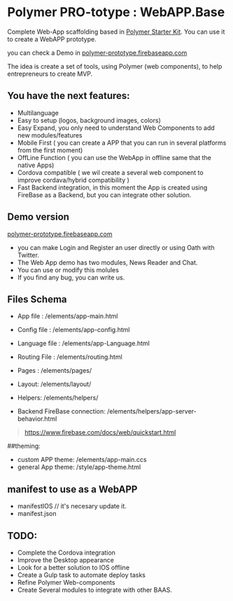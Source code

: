 # Polymer PRO-totype : WebAPP.Base
Complete Web-App scaffolding based in [Polymer Starter Kit](https://developers.google.com/web/tools/polymer-starter-kit/index?hl=en).
You can use it to create a WebAPP prototype.

you can check a Demo in [polymer-prototype.firebaseapp.com](https://polymer-prototype.firebaseapp.com)

The idea is create a set of tools, using Polymer (web components), to help entrepreneurs to create MVP. 

## You have the next features:
* Multilanguage
* Easy to setup (logos, background images, colors)
* Easy Expand, you only need to understand Web Components to add new modules/features
* Mobile First ( you can create a APP that you can run in several platforms from the first moment)
* OffLine Function ( you can use the WebApp in offline same that the native Apps)
* Cordova compatible ( we wil create a several web component to improve cordava/hybrid compatibility )
* Fast Backend integration, in this moment the App is created using FireBase as a Backend, but you can integrate other solution.

## Demo version
[polymer-prototype.firebaseapp.com](https://polymer-prototype.firebaseapp.com)

* you can make Login and Register an user directly or using Oath with Twitter.
* The Web App demo has two modules, News Reader and Chat.
* You can use or modify this molules
* If you find any bug, you can write us.

## Files Schema

* App file : /elements/app-main.html
* Config file   : /elements/app-config.html
* Language file : /elements/app-Language.html
* Routing File  : /elements/routing.html
* Pages : /elements/pages/
* Layout: /elements/layout/
* Helpers: /elements/helpers/

* Backend FireBase connection: /elements/helpers/app-server-behavior.html
> https://www.firebase.com/docs/web/quickstart.html

##theming:

* custom APP theme: /elements/app-main.ccs
* general App theme: /style/app-theme.html

## manifest to use as a WebAPP

* manifestIOS // it's necesary update it.
* manifest.json

## TODO:

* Complete the Cordova integration
* Improve the Desktop appearance
* Look for a better solution to IOS offline
* Create a Gulp task to automate deploy tasks 
* Refine Polymer Web-components
* Create Several modules to integrate with other BAAS.
